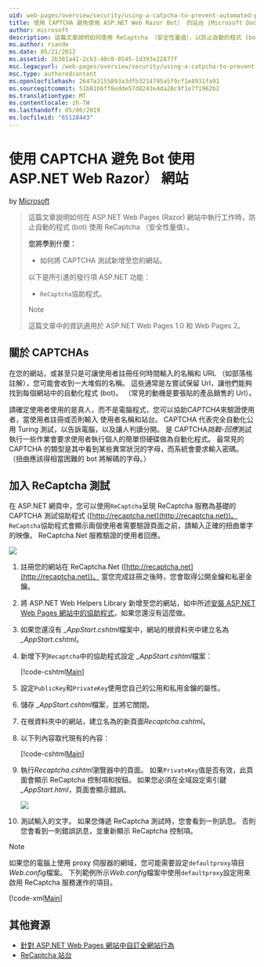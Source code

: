 ```yaml
---
uid: web-pages/overview/security/using-a-catpcha-to-prevent-automated-programs-bots-from-using-your-aspnet-web-site
title: 使用 CAPTCHA 避免使用 ASP.NET Web Razor Bot） 的站台 |Microsoft Docs
author: microsoft
description: 這篇文章說明如何使用 ReCaptcha （安全性量值），以防止自動的程式 (bot) 執行工作中 ASP.NET Web Pages (Razor) 我們...
ms.author: riande
ms.date: 05/21/2012
ms.assetid: 2b381a41-2cb3-40c0-8545-1d393e22877f
msc.legacyurl: /web-pages/overview/security/using-a-catpcha-to-prevent-automated-programs-bots-from-using-your-aspnet-web-site
msc.type: authoredcontent
ms.openlocfilehash: 2647a3155893a3dfb3214795a5f9cf1e8931fa91
ms.sourcegitcommit: 51b01b6ff8edde57d8243e4da28c9f1e7f1962b2
ms.translationtype: MT
ms.contentlocale: zh-TW
ms.lasthandoff: 05/06/2019
ms.locfileid: "65128443"
---
```

# <a name="using-a-captcha-to-prevent-bots-from-using-your-aspnet-web-razor-site"></a>使用 CAPTCHA 避免 Bot 使用 ASP.NET Web Razor） 網站

by [Microsoft](https://github.com/microsoft)

> 這篇文章說明如何在 ASP.NET Web Pages (Razor) 網站中執行工作時，防止自動的程式 (bot) 使用 ReCaptcha （安全性量值）。
> 
> **您將學到什麼：** 
> 
> - 如何將 CAPTCHA 測試新增至您的網站。
> 
> 以下是所引進的發行項 ASP.NET 功能：
> 
> - `ReCaptcha`協助程式。
> 
> > [!NOTE]
> > 這篇文章中的資訊適用於 ASP.NET Web Pages 1.0 和 Web Pages 2。

## <a name="about-captchas"></a>關於 CAPTCHAs

在您的網站，或甚至只是可讓使用者註冊任何時間輸入的名稱和 URL （如部落格註解），您可能會收到一大堆假的名稱。 這些通常是左嘗試保留 Url，讓他們能夠找到每個網站中的自動化程式 (bot)。 （常見的動機是要張貼的產品銷售的 Url）。

請確定使用者使用的是真人，而不是電腦程式，您可以協助*CAPTCHA*來驗證使用者，當使用者註冊或否則輸入 使用者名稱和站台。 CAPTCHA 代表完全自動化公用 Turing 測試，以告訴電腦，以及讓人判讀分開。 是 CAPTCHA*挑戰-回應*測試執行一些作業會要求使用者執行個人的簡單但硬碟做為自動化程式。 最常見的 CAPTCHA 的類型是其中看到某些異常狀況的字母，而系統會要求輸入密碼。 （扭曲應該得相當困難的 bot 將解碼的字母。）

## <a name="adding-a-recaptcha-test"></a>加入 ReCaptcha 測試

在 ASP.NET 網頁中，您可以使用`ReCaptcha`呈現 ReCaptcha 服務為基礎的 CAPTCHA 測試協助程式 ([http://recaptcha.net](http://recaptcha.net))。 `ReCaptcha`協助程式會顯示兩個使用者需要驗證頁面之前，請輸入正確的扭曲單字的映像。 ReCaptcha.Net 服務驗證的使用者回應。

![](using-a-catpcha-to-prevent-automated-programs-bots-from-using-your-aspnet-web-site/_static/image1.jpg)

1. 註冊您的網站在 ReCaptcha.Net ([http://recaptcha.net](http://recaptcha.net))。 當您完成註冊之後時，您會取得公開金鑰和私密金鑰。
2. 將 ASP.NET Web Helpers Library 新增至您的網站，如中所述[安裝 ASP.NET Web Pages 網站中的協助程式](https://go.microsoft.com/fwlink/?LinkId=252372)，如果您還沒有這麼做。
3. 如果您還沒有 *\_AppStart.cshtml*檔案中，網站的根資料夾中建立名為 *\_AppStart.cshtml*。
4. 新增下列`Recaptcha`中的協助程式設定 *\_AppStart.cshtml*檔案： 

    [!code-cshtml[Main](using-a-catpcha-to-prevent-automated-programs-bots-from-using-your-aspnet-web-site/samples/sample1.cshtml?highlight=6-7)]
5. 設定`PublicKey`和`PrivateKey`使用您自己的公用和私用金鑰的屬性。
6. 儲存 *\_AppStart.cshtml*檔案，並將它關閉。
7. 在根資料夾中的網站，建立名為的新頁面*Recaptcha.cshtml*。
8. 以下列內容取代現有的內容： 

    [!code-cshtml[Main](using-a-catpcha-to-prevent-automated-programs-bots-from-using-your-aspnet-web-site/samples/sample2.cshtml)]
9. 執行*Recaptcha.cshtml*瀏覽器中的頁面。 如果`PrivateKey`值是否有效，此頁面會顯示 ReCaptcha 控制項和按鈕。 如果您必須在全域設定索引鍵 *\_AppStart.html*，頁面會顯示錯誤。 

    ![](using-a-catpcha-to-prevent-automated-programs-bots-from-using-your-aspnet-web-site/_static/image1.png)
10. 測試輸入的文字。 如果您傳遞 ReCaptcha 測試時，您會看到一則訊息。 否則您會看到一則錯誤訊息，並重新顯示 ReCaptcha 控制項。

> [!NOTE]
> 如果您的電腦上使用 proxy 伺服器的網域，您可能需要設定`defaultproxy`項目*Web.config*檔案。 下列範例所示*Web.config*檔案中使用`defaultproxy`設定用來啟用 ReCaptcha 服務運作的項目。
> 
> [!code-xml[Main](using-a-catpcha-to-prevent-automated-programs-bots-from-using-your-aspnet-web-site/samples/sample3.xml)]

<a id="Additional_Resources"></a>
## <a name="additional-resources"></a>其他資源

- [針對 ASP.NET Web Pages 網站中自訂全網站行為](https://go.microsoft.com/fwlink/?LinkId=202906)
- [ReCaptcha 站台](https://www.google.com/recaptcha)
